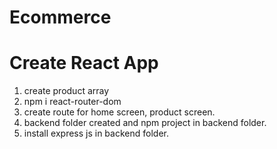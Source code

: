 # Ecommerce

# Create React App

1. create product array
2. npm i react-router-dom
3. create route for home screen, product screen.
4. backend folder created and npm project in backend folder.
5. install express js in backend folder.
